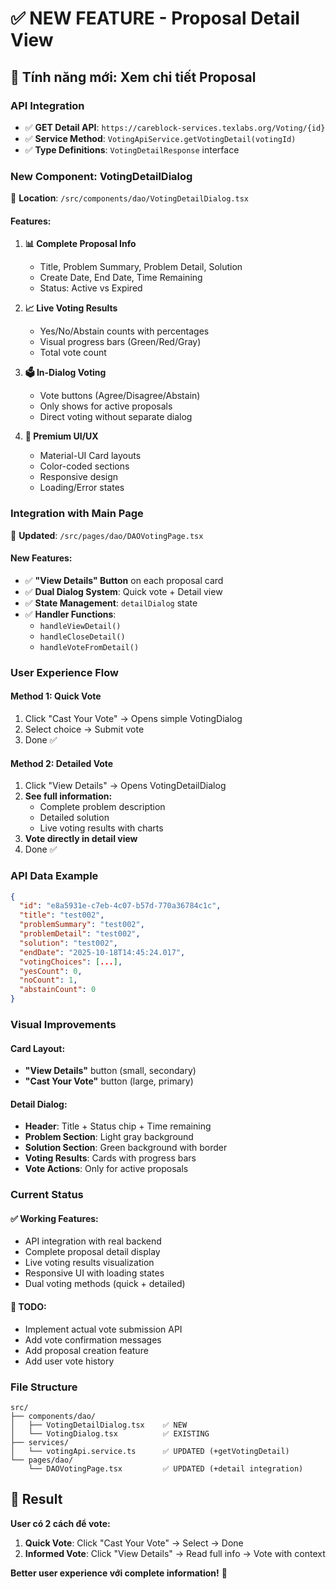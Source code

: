# ✅ NEW FEATURE - Proposal Detail View

## 🎯 Tính năng mới: Xem chi tiết Proposal

### **API Integration**
- ✅ **GET Detail API**: `https://careblock-services.texlabs.org/Voting/{id}`
- ✅ **Service Method**: `VotingApiService.getVotingDetail(votingId)`
- ✅ **Type Definitions**: `VotingDetailResponse` interface

### **New Component: VotingDetailDialog**
📍 **Location**: `/src/components/dao/VotingDetailDialog.tsx`

#### **Features:**
1. **📊 Complete Proposal Info**
   - Title, Problem Summary, Problem Detail, Solution
   - Create Date, End Date, Time Remaining
   - Status: Active vs Expired

2. **📈 Live Voting Results**
   - Yes/No/Abstain counts with percentages
   - Visual progress bars (Green/Red/Gray)
   - Total vote count

3. **🗳️ In-Dialog Voting**
   - Vote buttons (Agree/Disagree/Abstain)
   - Only shows for active proposals
   - Direct voting without separate dialog

4. **🎨 Premium UI/UX**
   - Material-UI Card layouts
   - Color-coded sections
   - Responsive design
   - Loading/Error states

### **Integration with Main Page**
📍 **Updated**: `/src/pages/dao/DAOVotingPage.tsx`

#### **New Features:**
- ✅ **"View Details" Button** on each proposal card
- ✅ **Dual Dialog System**: Quick vote + Detail view
- ✅ **State Management**: `detailDialog` state
- ✅ **Handler Functions**: 
  - `handleViewDetail()`
  - `handleCloseDetail()`
  - `handleVoteFromDetail()`

### **User Experience Flow**

#### **Method 1: Quick Vote**
1. Click "Cast Your Vote" → Opens simple VotingDialog
2. Select choice → Submit vote
3. Done ✅

#### **Method 2: Detailed Vote**  
1. Click "View Details" → Opens VotingDetailDialog
2. **See full information:**
   - Complete problem description
   - Detailed solution
   - Live voting results with charts
3. **Vote directly in detail view**
4. Done ✅

### **API Data Example**

```json
{
  "id": "e8a5931e-c7eb-4c07-b57d-770a36784c1c",
  "title": "test002",
  "problemSummary": "test002", 
  "problemDetail": "test002",
  "solution": "test002",
  "endDate": "2025-10-18T14:45:24.017",
  "votingChoices": [...],
  "yesCount": 0,
  "noCount": 1, 
  "abstainCount": 0
}
```

### **Visual Improvements**

#### **Card Layout:**
- **"View Details"** button (small, secondary)
- **"Cast Your Vote"** button (large, primary)

#### **Detail Dialog:**
- **Header**: Title + Status chip + Time remaining
- **Problem Section**: Light gray background
- **Solution Section**: Green background with border
- **Voting Results**: Cards with progress bars
- **Vote Actions**: Only for active proposals

### **Current Status**

#### **✅ Working Features:**
- API integration with real backend
- Complete proposal detail display
- Live voting results visualization
- Responsive UI with loading states
- Dual voting methods (quick + detailed)

#### **🔧 TODO:**
- Implement actual vote submission API
- Add vote confirmation messages
- Add proposal creation feature
- Add user vote history

### **File Structure**
```
src/
├── components/dao/
│   ├── VotingDetailDialog.tsx    ✅ NEW
│   └── VotingDialog.tsx          ✅ EXISTING
├── services/
│   └── votingApi.service.ts      ✅ UPDATED (+getVotingDetail)
└── pages/dao/
    └── DAOVotingPage.tsx         ✅ UPDATED (+detail integration)
```

## 🎉 **Result**

**User có 2 cách để vote:**
1. **Quick Vote**: Click "Cast Your Vote" → Select → Done
2. **Informed Vote**: Click "View Details" → Read full info → Vote with context

**Better user experience với complete information!** 🚀